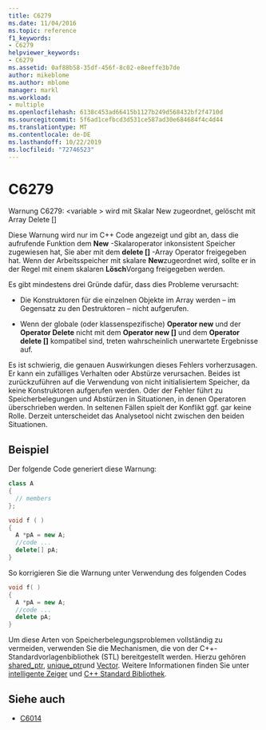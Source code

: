 ```yaml
---
title: C6279
ms.date: 11/04/2016
ms.topic: reference
f1_keywords:
- C6279
helpviewer_keywords:
- C6279
ms.assetid: 0af88b58-35df-456f-8c02-e8eeffe3b7de
author: mikeblome
ms.author: mblome
manager: markl
ms.workload:
- multiple
ms.openlocfilehash: 6138c453ad66415b1127b249d568432bf2f4710d
ms.sourcegitcommit: 5f6ad1cefbcd3d531ce587ad30e684684f4c4d44
ms.translationtype: MT
ms.contentlocale: de-DE
ms.lasthandoff: 10/22/2019
ms.locfileid: "72746523"
---
```

# <a name="c6279"></a>C6279
Warnung C6279: \<variable > wird mit Skalar New zugeordnet, gelöscht mit Array Delete []

Diese Warnung wird nur im C++ Code angezeigt und gibt an, dass die aufrufende Funktion dem **New** -Skalaroperator inkonsistent Speicher zugewiesen hat, Sie aber mit dem **delete []** -Array Operator freigegeben hat. Wenn der Arbeitsspeicher mit skalare **New**zugeordnet wird, sollte er in der Regel mit einem skalaren **Lösch**Vorgang freigegeben werden.

Es gibt mindestens drei Gründe dafür, dass dies Probleme verursacht:

- Die Konstruktoren für die einzelnen Objekte im Array werden – im Gegensatz zu den Destruktoren – nicht aufgerufen.

- Wenn der globale (oder klassenspezifische) **Operator new** und der **Operator Delete** nicht mit dem **Operator new []** und dem **Operator delete []** kompatibel sind, treten wahrscheinlich unerwartete Ergebnisse auf.

Es ist schwierig, die genauen Auswirkungen dieses Fehlers vorherzusagen. Er kann ein zufälliges Verhalten oder Abstürze verursachen. Beides ist zurückzuführen auf die Verwendung von nicht initialisiertem Speicher, da keine Konstruktoren aufgerufen werden. Oder der Fehler führt zu Speicherbelegungen und Abstürzen in Situationen, in denen Operatoren überschrieben werden. In seltenen Fällen spielt der Konflikt ggf. gar keine Rolle. Derzeit unterscheidet das Analysetool nicht zwischen den beiden Situationen.

## <a name="example"></a>Beispiel

Der folgende Code generiert diese Warnung:

```cpp
class A
{
  // members
};

void f ( )
{
  A *pA = new A;
  //code ...
  delete[] pA;
}
```

So korrigieren Sie die Warnung unter Verwendung des folgenden Codes

```cpp
void f( )
{
  A *pA = new A;
  //code ...
  delete pA;
}
```

Um diese Arten von Speicherbelegungsproblemen vollständig zu vermeiden, verwenden Sie die Mechanismen, die von der C++-Standardvorlagenbibliothek (STL) bereitgestellt werden. Hierzu gehören [shared_ptr](/cpp/standard-library/shared-ptr-class), [unique_ptr](/cpp/standard-library/unique-ptr-class)und [Vector](/cpp/standard-library/vector). Weitere Informationen finden Sie unter [intelligente Zeiger](/cpp/cpp/smart-pointers-modern-cpp) und [ C++ Standard Bibliothek](/cpp/standard-library/cpp-standard-library-reference).

## <a name="see-also"></a>Siehe auch

- [C6014](../code-quality/c6014.md)
